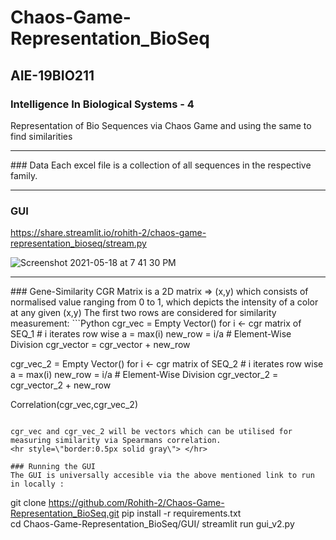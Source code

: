 # Chaos-Game-Representation_BioSeq
## AIE-19BIO211
### Intelligence In Biological Systems - 4
Representation of Bio Sequences via Chaos Game and using the same to find similarities
<hr style=\"border:0.5px solid gray\"> </hr>  
### Data
Each excel file is a collection of all sequences in the respective family. 
<hr style=\"border:0.5px solid gray\"> </hr>  

### GUI
https://share.streamlit.io/rohith-2/chaos-game-representation_bioseq/stream.py  

![Screenshot 2021-05-18 at 7 41 30 PM](https://user-images.githubusercontent.com/55501708/118666828-19b24380-b811-11eb-8ad6-ac894089cf01.png)

<hr style=\"border:0.5px solid gray\"> </hr>  
### Gene-Similarity
CGR Matrix is a 2D matrix => (x,y) which consists of normalised value ranging from 0 to 1, which depicts the intensity of a color at any given (x,y)  
The first two rows are considered for similarity measurement:  
```Python
cgr_vec = Empty Vector()
for i <- cgr matrix of SEQ_1 # i iterates row wise
  a = max(i)
  new_row = i/a # Element-Wise Division
  cgr_vector = cgr_vector + new_row
  
cgr_vec_2 = Empty Vector()
for i <- cgr matrix of SEQ_2 # i iterates row wise
  a = max(i)
  new_row = i/a # Element-Wise Division
  cgr_vector_2 = cgr_vector_2 + new_row

Correlation(cgr_vec,cgr_vec_2)
```

cgr_vec and cgr_vec_2 will be vectors which can be utilised for measuring similarity via Spearmans correlation. 
<hr style=\"border:0.5px solid gray\"> </hr>  

### Running the GUI
The GUI is universally accesible via the above mentioned link to run in locally :  
```
git clone https://github.com/Rohith-2/Chaos-Game-Representation_BioSeq.git
pip install -r requirements.txt  
cd Chaos-Game-Representation_BioSeq/GUI/
streamlit run gui_v2.py 
```
